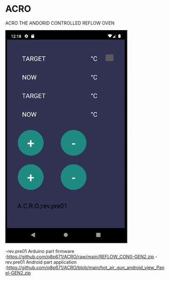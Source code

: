 # ACRO
ACRO THE ANDORID CONTROLLED REFLOW OVEN


![guthub-small](https://github.com/p8p671/ACRO/blob/readme_files/Screenshot%202023-01-22%20121822.png)
 
 

-rev.pre01 Arduino part firmware 
:https://github.com/p8p671/ACRO/raw/main/REFLOW_CON0-GEN2.zip
-rev.pre01 Android part application 
:https://github.com/p8p671/ACRO/blob/main/hot_air_gun_android_view_Panel-GEN2.zip
